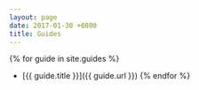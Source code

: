 ```yaml
---
layout: page
date: 2017-01-30 +0800
title: Guides
---
```


{% for guide in site.guides %}
* [{{ guide.title }}]({{ guide.url }})
{% endfor %}
